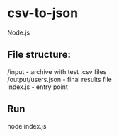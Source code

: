 # csv-to-json
Node.js
## File structure:

/input - archive with test .csv files <br /> 
/output/users.json - final results file <br />
index.js - entry point

## Run

node index.js
